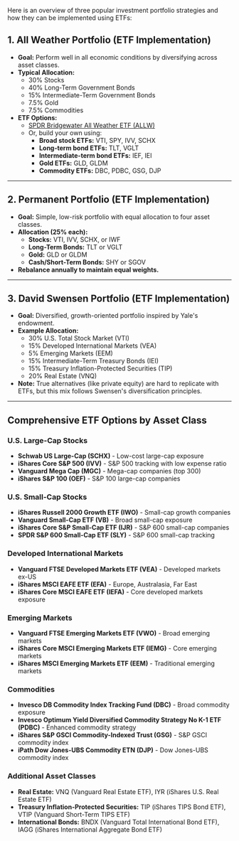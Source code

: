 Here is an overview of three popular investment portfolio strategies and how they can be implemented using ETFs:


## 1. All Weather Portfolio (ETF Implementation)

- **Goal:** Perform well in all economic conditions by diversifying across asset classes.
- **Typical Allocation:**
  - 30% Stocks
  - 40% Long-Term Government Bonds
  - 15% Intermediate-Term Government Bonds
  - 7.5% Gold
  - 7.5% Commodities
- **ETF Options:**
  - [SPDR Bridgewater All Weather ETF (ALLW)](https://www.ssga.com/us/en/intermediary/etfs/funds/spdr-bridgewater-all-weather-etf-allw)
  - Or, build your own using:
    - **Broad stock ETFs:** VTI, SPY, IVV, SCHX
    - **Long-term bond ETFs:** TLT, VGLT
    - **Intermediate-term bond ETFs:** IEF, IEI
    - **Gold ETFs:** GLD, GLDM
    - **Commodity ETFs:** DBC, PDBC, GSG, DJP

---

## 2. Permanent Portfolio (ETF Implementation)

- **Goal:** Simple, low-risk portfolio with equal allocation to four asset classes.
- **Allocation (25% each):**
  - **Stocks:** VTI, IVV, SCHX, or IWF
  - **Long-Term Bonds:** TLT or VGLT
  - **Gold:** GLD or GLDM
  - **Cash/Short-Term Bonds:** SHY or SGOV
- **Rebalance annually to maintain equal weights.**

---

## 3. David Swensen Portfolio (ETF Implementation)

- **Goal:** Diversified, growth-oriented portfolio inspired by Yale's endowment.
- **Example Allocation:**
  - 30% U.S. Total Stock Market (VTI)
  - 15% Developed International Markets (VEA)
  - 5% Emerging Markets (EEM)
  - 15% Intermediate-Term Treasury Bonds (IEI)
  - 15% Treasury Inflation-Protected Securities (TIP)
  - 20% Real Estate (VNQ)
- **Note:** True alternatives (like private equity) are hard to replicate with ETFs, but this mix follows Swensen's diversification principles.

---

## Comprehensive ETF Options by Asset Class

### U.S. Large-Cap Stocks
- **Schwab US Large-Cap (SCHX)** - Low-cost large-cap exposure
- **iShares Core S&P 500 (IVV)** - S&P 500 tracking with low expense ratio
- **Vanguard Mega Cap (MGC)** - Mega-cap companies (top 300)
- **iShares S&P 100 (OEF)** - S&P 100 large-cap companies

### U.S. Small-Cap Stocks
- **iShares Russell 2000 Growth ETF (IWO)** - Small-cap growth companies
- **Vanguard Small-Cap ETF (VB)** - Broad small-cap exposure
- **iShares Core S&P Small-Cap ETF (IJR)** - S&P 600 small-cap companies
- **SPDR S&P 600 Small-Cap ETF (SLY)** - S&P 600 small-cap tracking

### Developed International Markets
- **Vanguard FTSE Developed Markets ETF (VEA)** - Developed markets ex-US
- **iShares MSCI EAFE ETF (EFA)** - Europe, Australasia, Far East
- **iShares Core MSCI EAFE ETF (IEFA)** - Core developed markets exposure

### Emerging Markets
- **Vanguard FTSE Emerging Markets ETF (VWO)** - Broad emerging markets
- **iShares Core MSCI Emerging Markets ETF (IEMG)** - Core emerging markets
- **iShares MSCI Emerging Markets ETF (EEM)** - Traditional emerging markets

### Commodities
- **Invesco DB Commodity Index Tracking Fund (DBC)** - Broad commodity exposure
- **Invesco Optimum Yield Diversified Commodity Strategy No K-1 ETF (PDBC)** - Enhanced commodity strategy
- **iShares S&P GSCI Commodity-Indexed Trust (GSG)** - S&P GSCI commodity index
- **iPath Dow Jones-UBS Commodity ETN (DJP)** - Dow Jones-UBS commodity index

### Additional Asset Classes
- **Real Estate:** VNQ (Vanguard Real Estate ETF), IYR (iShares U.S. Real Estate ETF)
- **Treasury Inflation-Protected Securities:** TIP (iShares TIPS Bond ETF), VTIP (Vanguard Short-Term TIPS ETF)
- **International Bonds:** BNDX (Vanguard Total International Bond ETF), IAGG (iShares International Aggregate Bond ETF)

